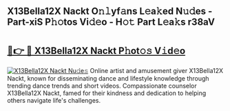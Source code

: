 ## X13Bella12X Nackt O𝚗𝚕yf𝚊ns L𝚎a𝚔ed N𝚞𝚍es - Part-xiS P𝚑𝚘tos Vi𝚍𝚎o - H𝚘𝚝 Part L𝚎a𝚔s r38aV

# <h2><a href="http://kf5y8q.oniu.top/?m=X13Bella12X+Nackt">🔗👉 🔴 X13Bella12X Nackt P𝚑ot𝚘𝚜 V𝚒d𝚎o</a></h2>

[![X13Bella12X Nackt Nu𝚍e𝚜](https://i.imgur.com/0qMVB7G.gif)](http://kf5y8q.oniu.top/?m=X13Bella12X+Nackt)
Online artist and amusement giver X13Bella12X Nackt, known for disseminating dance and lifestyle knowledge through trending dance trends and short videos. Compassionate counselor X13Bella12X Nackt, famed for their kindness and dedication to helping others navigate life's challenges.  
